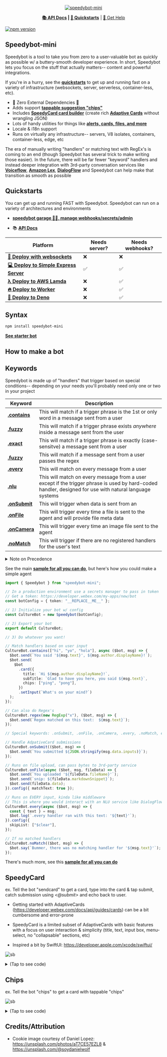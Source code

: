 <p align="center">
  <a href="https://www.npmjs.com/package/speedybot-mini">
    <picture>
      <source media="(prefers-color-scheme: dark)"  srcset="https://github.com/valgaze/speedybot-mini/raw/deploy/docs/assets/logo.png?raw=true">
      <source media="(prefers-color-scheme: light)" srcset="https://github.com/valgaze/speedybot-mini/raw/deploy/docs/assets/logo.png?raw=true">
    <img alt="speedybot-mini" src="https://www.npmjs.com/package/speedybot-mini">
    </picture>
  </a>
</p>

<p align="center">
  <b><a href="https://github.com/valgaze/speedybot-mini/blob/deploy/api-docs/modules.md#classes">📚 API Docs</a> |
  <a href="#quickstarts">🚀 Quickstarts</a></b> |
  <a href="https://github.com/valgaze/speedybot-mini/discussions">💬 Get Help</a></b>
</p>

[![npm version](https://badge.fury.io/js/speedybot-mini.svg)](https://www.npmjs.com/package/speedybot-mini)

## Speedybot-mini

Speedybot is a tool to take you from zero to a user-valuable bot as quickly as possible w/ a buttery-smooth developer experience. In short, Speedybot lets you focus on the stuff that actually matters-- content and powerful integrations.

If you're in a hurry, see the **[quickstarts](#quickstarts)** to get up and running fast on a variety of infrastructure (websockets, server, serverless, container-less, etc).

- 🌟 Zero External Dependencies 🌟
- Adds support **[tappable suggestion "chips"](#chips)**
- Includes **[SpeedyCard card builder](#speedycard)** (create rich **[Adaptive Cards](https://developer.webex.com/docs/api/guides/cards)** without wrangling JSON)
- Lots of handy utilities for things like **[alerts, cards, files, and more](https://github.com/valgaze/speedybot-mini/blob/deploy/api-docs/classes/BotInst.md#methods)**
- Locale & i18n support
- Runs on virtually any infrastructure-- servers, V8 isolates, containers, container-less, edge, etc

The era of manually writing "handlers" or matching text with RegEx's is coming to an end (though Speedybot has several trick to make writing those easier). In the future, there will be far fewer "keyword" handlers and instead deeper integration with 3rd-party conversation services like **[Voiceflow](https://www.voiceflow.com/)**, **[Amazon Lex](https://aws.amazon.com/lex/)**, **[DialogFlow](https://cloud.google.com/dialogflow/docs)** and Speedybot can help make that transition as smooth as possible

## Quickstarts

You can get up and running FAST with Speedybot. Speedybot can run on a variety of architectures and environments

- **[speedybot garage 🔧🤖, manage webhooks/secrets/admin](https://codepen.io/valgaze/pen/MWVjEZV)**

- 📚 **[API Docs](https://github.com/valgaze/speedybot-mini/blob/deploy/api-docs/modules.md#classes)**

| Platform                                                                                                                          | Needs server? | Needs webhooks? |
| --------------------------------------------------------------------------------------------------------------------------------- | ------------- | --------------- |
| **[🔌 Deploy with websockets](https://github.com/valgaze/speedybot-mini/tree/deploy/examples/websockets)**                        | ❌            | ❌              |
| **[💻 Deploy to Simple Express Server](https://github.com/valgaze/speedybot-mini/tree/deploy/examples/express-incoming-webhook)** | ✅            | ✅              |
| **[λ Deploy to AWS Lamda](https://github.com/valgaze/speedybot-mini/tree/deploy/examples/aws-lambda)**                            | ❌            | ✅              |
| **[🔥 Deploy to Worker](https://github.com/valgaze/speedybot-mini/tree/deploy/examples/worker)**                                  | ❌            | ✅              |
| **[🦖 Deploy to Deno](https://github.com/valgaze/speedybot-mini/tree/deploy/examples/deno)**                                      | ❌            | ✅              |

## Syntax

```sh
npm install speedybot-mini
```

**[See starter bot](https://github.com/valgaze/speedybot-mini/blob/deploy/settings/config.ts)**

## How to make a bot

## Keywords

Speedybot is made up of "handlers" that trigger based on special conditions-- depending on your needs you'll probably need only one or two in your project

| Keyword                                                                                                       | Description                                                                                                                                             |
| ------------------------------------------------------------------------------------------------------------- | ------------------------------------------------------------------------------------------------------------------------------------------------------- |
| **[.contains](https://github.com/valgaze/speedybot-mini/blob/deploy/api-docs/classes/Speedybot.md#contains)** | This will match if a trigger phrase is the 1st or only word in a message sent from a user                                                               |
| **[.fuzzy](https://github.com/valgaze/speedybot-mini/blob/deploy/api-docs/classes/Speedybot.md#fuzzy)**       | This will match if a trigger phrase exists _anywhere_ inside a message sent from the user                                                               |
| **[.exact](https://github.com/valgaze/speedybot-mini/blob/deploy/api-docs/classes/Speedybot.md#exact)**       | This will match if a trigger phrase is exactly (case-sensitve) a message sent from a user                                                               |
| **[.fuzzy](https://github.com/valgaze/speedybot-mini/blob/deploy/api-docs/classes/Speedybot.md#regex)**       | This will match if a message sent from a user passes the regex                                                                                          |
| **[.every](https://github.com/valgaze/speedybot-mini/blob/deploy/api-docs/classes/Speedybot.md#every)**       | This will match on every message from a user                                                                                                            |
| **[.nlu](https://github.com/valgaze/speedybot-mini/blob/deploy/api-docs/classes/Speedybot.md#nlu)**           | This will match on every message from a user except if the trigger phrase is used by hard-coded handler, designed for use with natural language systems |
| **[.onSubmit](https://github.com/valgaze/speedybot-mini/blob/deploy/api-docs/classes/Speedybot.md#onSubmit)** | This will trigger when data is sent from an **[](https://developer.webex.com/docs/api/guides/cards)**                                                   |
| **[.onFile](https://github.com/valgaze/speedybot-mini/blob/deploy/api-docs/classes/Speedybot.md#onFile)**     | This will trigger every time a file is sent to the agent and will provide file meta data                                                                |
| **[.onCamera](https://github.com/valgaze/speedybot-mini/blob/deploy/api-docs/classes/Speedybot.md#onCamera)** | This will trigger every time an image file sent to the agent                                                                                            |
| **[.noMatch](https://github.com/valgaze/speedybot-mini/blob/deploy/api-docs/classes/Speedybot.md#noMatch)**   | This will trigger if there are no registered handlers for the user's text                                                                               |

<details>
<summary>Note on Precedence</summary>

Rule: the 1st registered handler will match in the event of a conflict

Ex. Below since it was set first, fuzzy will take precedence over `contains`

```ts
import { Speedybot, Config } from "speedybot-mini";

const botConfig: Config = {
  token: "__REPLACE__ME__",
};

// 1) Initialize your bot w/ config
const CultureBot = new Speedybot(botConfig);

CultureBot.fuzzy("hi", ($bot, msg) => {
  $bot.send("Fuzzy launched");
});

CultureBot.contains("hi", ($bot, msg) => {
  $bot.send("Contains launched");
});
```

</details>

See the main **[sample for all you can do](./settings/config.ts)**, but here's how you could make a simple agent

```ts
import { Speedybot } from "speedybot-mini";

// In a production environment use a secrets manager to pass in token
// Get a token: https://developer.webex.com/my-apps/new/bot
const botConfig = { token: "__REPLACE__ME__" };

// 1) Initialize your bot w/ config
const CultureBot = new Speedybot(botConfig);

// 2) Export your bot
export default CultureBot;

// 3) Do whatever you want!

// Match handlers based on user input
CultureBot.contains(["hi", "yo", "hola"], async ($bot, msg) => {
  $bot.send(`You said '${msg.text}', ${msg.author.displayName}!`);
  $bot.send(
    $bot
      .card({
        title: `Hi ${msg.author.displayName}!`,
        subTitle: `Glad to have you here, you said ${msg.text}`,
        chips: ["ping", "pong"],
      })
      .setInput(`What's on your mind?`)
  );
});

// Can also do Regex's
CultureBot.regex(new RegExp("x"), ($bot, msg) => {
  $bot.send(`Regex matched on this text:  ${msg.text}`);
});

// Special keywords: .onSubmit, .onFile, .onCamera, .every, .noMatch, etc

// Handle AdpativeCard submissions
CultureBot.onSubmit(($bot, msg) => {
  $bot.send(`You submitted ${JSON.stringify(msg.data.inputs)}`);
});

// Runs on file upload, can pass bytes to 3rd-party service
CultureBot.onFile(async ($bot, msg, fileData) => {
  $bot.send(`You uploaded '${fileData.fileName}'`);
  $bot.send(`snip: ${fileData.markdownSnippet}`);
  $bot.send(fileData.data);
}).config({ matchText: true });

// Runs on EVERY input, kinda like middleware
// This is where you would interact with an NLU service like DialogFlow, Amazon Lex, Voiceflow, etc
CultureBot.every(async ($bot, msg) => {
  const { text } = msg;
  $bot.log(`.every handler ran with this text: '${text}'`);
}).config({
  skipList: ["$clear"],
});

// If no matched handlers
CultureBot.noMatch(($bot, msg) => {
  $bot.say(`Bummer, there was no matching handler for '${msg.text}'`);
});
```

There's much more, see this **[sample for all you can do](./settings/config.ts)**

## SpeedyCard

ex. Tell the bot "sendcard" to get a card, type into the card & tap submit, catch submission using _<@submit>_ and echo back to user.

- Getting started with AdaptiveCards (https://developer.webex.com/docs/api/guides/cards) can be a bit cumbersome and error-prone

- SpeedyCard is a limited subset of AdaptiveCards with basic features with a focus on user interaction & simplicity (title, text, input box, menu-select, no "collapsable" sections, etc)

- Inspired a bit by SwiftUI: https://developer.apple.com/xcode/swiftui/

![sb](https://github.com/valgaze/speedybot-mini/raw/deploy/docs/assets/demo_sendcard.gif)

<details>
<summary>(Tap to see code)</summary>

```ts
import { Speedybot } from "speedybot-mini";

// In a production environment use a secrets manager to pass in token
// Get a token: https://developer.webex.com/my-apps/new/bot
const botConfig = { token: "__REPLACE__ME__" };

// 1) Initialize your bot w/ config
const CultureBot = new Speedybot(botConfig);

// 2) Export your bot
export default CultureBot;

// 3) Do whatever you want!
// Match handlers based on user input like
CultureBot.contains("hi", async ($bot, msg) => {
  $bot.send(`You said '${msg.text}', ${msg.author.displayName}!`);
});

// Handle/capture AdpativeCard submissions
CultureBot.onSubmit(($bot, msg) => {
  $bot.send(`You submitted ${JSON.stringify(msg.data.inputs)}`);
});

// send a card

CultureBot.contains("sendcard", async ($bot, msg) => {
  const cardPayload = $bot
    .card()
    .setTitle("System is 👍")
    .setSubtitle("If you see this card, everything is working")
    .setImage("https://i.imgur.com/SW78JRd.jpg")
    .setInput(`What's on your mind?`)
    .setTable([[`Bot's Time`, new Date().toTimeString()]])
    .setData({ mySpecialData: { a: 1, b: 2 } })
    .setUrl(
      "https://www.youtube.com/watch?v=3GwjfUFyY6M",
      "Take a moment to celebrate"
    );
});
```

</details>

## Chips

ex. Tell the bot "chips" to get a card with tappable "chips"

![sb](https://github.com/valgaze/speedybot-mini/raw/deploy/docs/assets/demo_chips.gif)

<details>
<summary>(Tap to see code)</summary>

```ts
import { Speedybot } from "speedybot-mini";

// In a production environment use a secrets manager to pass in token
// Get a token: https://developer.webex.com/my-apps/new/bot
const botConfig = { token: "__REPLACE__ME__" };

// 1) Initialize your bot w/ config
const CultureBot = new Speedybot(botConfig);

// 2) Export your bot
export default CultureBot;

// 3) Do whatever you want!
// Match handlers based on user input like
CultureBot.contains("hi", async ($bot, msg) => {
  $bot.send(`You said '${msg.text}', ${msg.author.displayName}!`);
});

// Handle/capture AdpativeCard submissions (non-chip submission)
CultureBot.onSubmit(($bot, msg) => {
  $bot.send(`You submitted ${JSON.stringify(msg.data.inputs)}`);
});

CultureBot.contains(["ping", "pong"], ($bot, msg) => {
  const { text } = msg;
  if (text === "ping") {
    $bot.send("pong");
  } else if (text === "pong") {
    $bot.send("ping");
  }
});

// send a card with tappable chips

CultureBot.contains("chips", async ($bot, msg) => {
  $bot.send(
    $bot
      .card()
      .setChips([
        "hey",
        "ping",
        { label: "say the phrase pong", keyword: "pong" },
      ])
  );
});
```

</details>

## Credits/Attribution

- Cookie image courtesy of Daniel Lopez: https://unsplash.com/photos/aT7CE57EZL8 & https://unsplash.com/@soydanielwolf
